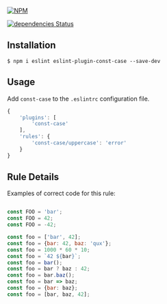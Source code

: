 [![NPM](https://nodei.co/npm/eslint-plugin-const-case.png?downloads=true&stars=true)](https://nodei.co/npm/eslint-plugin-const-case/)

[![dependencies Status](https://david-dm.org/k03mad/eslint-plugin-const-case/status.svg)](https://david-dm.org/k03mad/eslint-plugin-const-case)

## Installation

```
$ npm i eslint eslint-plugin-const-case --save-dev
```

## Usage

Add `const-case` to the `.eslintrc` configuration file.

```js
{
    'plugins': [
        'const-case'
    ],
    'rules': {
        'const-case/uppercase': 'error'
    }
}
```

## Rule Details

Examples of correct code for this rule:

```js

const FOO = 'bar';
const FOO = 42;
const FOO = -42;

const foo = ['bar', 42];
const foo = {bar: 42, baz: 'qux'};
const foo = 1000 * 60 * 10;
const foo = `42 ${bar}`;
const foo = bar();
const foo = bar ? baz : 42;
const foo = bar.baz();
const foo = bar => baz;
const foo = {bar: baz};
const foo = [bar, baz, 42];
```
